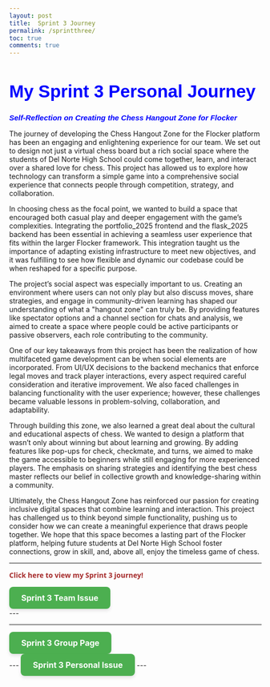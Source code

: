 ```yaml
---
layout: post
title:  Sprint 3 Journey
permalink: /sprintthree/
toc: true
comments: true
---
```


<html>
<body>
<h1 style="font-size:300%; color: Blue; font: bold 35px Arial, sans-serif;">
My Sprint 3 Personal Journey </h1>

<p style="font-size:100%; color: Blue; font: italic bold 15px Arial, sans-serif;"> 
Self-Reflection on Creating the Chess Hangout Zone for Flocker

The journey of developing the Chess Hangout Zone for the Flocker platform has been an engaging and enlightening experience for our team. We set out to design not just a virtual chess board but a rich social space where the students of Del Norte High School could come together, learn, and interact over a shared love for chess. This project has allowed us to explore how technology can transform a simple game into a comprehensive social experience that connects people through competition, strategy, and collaboration.

In choosing chess as the focal point, we wanted to build a space that encouraged both casual play and deeper engagement with the game’s complexities. Integrating the portfolio_2025 frontend and the flask_2025 backend has been essential in achieving a seamless user experience that fits within the larger Flocker framework. This integration taught us the importance of adapting existing infrastructure to meet new objectives, and it was fulfilling to see how flexible and dynamic our codebase could be when reshaped for a specific purpose.

The project’s social aspect was especially important to us. Creating an environment where users can not only play but also discuss moves, share strategies, and engage in community-driven learning has shaped our understanding of what a "hangout zone" can truly be. By providing features like spectator options and a channel section for chats and analysis, we aimed to create a space where people could be active participants or passive observers, each role contributing to the community.

One of our key takeaways from this project has been the realization of how multifaceted game development can be when social elements are incorporated. From UI/UX decisions to the backend mechanics that enforce legal moves and track player interactions, every aspect required careful consideration and iterative improvement. We also faced challenges in balancing functionality with the user experience; however, these challenges became valuable lessons in problem-solving, collaboration, and adaptability.

Through building this zone, we also learned a great deal about the cultural and educational aspects of chess. We wanted to design a platform that wasn’t only about winning but about learning and growing. By adding features like pop-ups for check, checkmate, and turns, we aimed to make the game accessible to beginners while still engaging for more experienced players. The emphasis on sharing strategies and identifying the best chess master reflects our belief in collective growth and knowledge-sharing within a community.

Ultimately, the Chess Hangout Zone has reinforced our passion for creating inclusive digital spaces that combine learning and interaction. This project has challenged us to think beyond simple functionality, pushing us to consider how we can create a meaningful experience that draws people together. We hope that this space becomes a lasting part of the Flocker platform, helping future students at Del Norte High School foster connections, grow in skill, and, above all, enjoy the timeless game of chess.</p>



</body>
</html>

---
<p style=" color: Brown; font: bold 14px Open Sans;"> Click here to view my Sprint 3 journey! </p>

<!-- second information -->
<div>
    <!-- notice how tags can be put INSIDE eachother -->
      <a href="https://github.com/Ahaanv19/Ahaan_2025/issues/19" class="button-link">Sprint 3 Team Issue</a>

<style>
.button-link {
    display: inline-block;
    padding: 12px 24px;
    font-size: 16px;
    font-weight: bold;
    text-align: center;
    text-decoration: none;
    color: #fff;
    background-color: #4CAF50;
    border: none;
    border-radius: 8px;
    box-shadow: 0px 4px 6px rgba(0, 0, 0, 0.1);
    transition: background-color 0.3s ease, box-shadow 0.3s ease;
}

.button-link:hover {
    background-color: #45a049;
    box-shadow: 0px 6px 8px rgba(0, 0, 0, 0.2);
}

.button-link:active {
    background-color: #3e8e41;
    box-shadow: 0px 2px 4px rgba(0, 0, 0, 0.1);
    transform: translateY(2px);

}

</style>
     
</div>
---

---
<!-- second information -->
<div>
    <!-- notice how tags can be put INSIDE eachother -->
      <a href="https://nighthawkcoders.github.io/flocker_frontend/chess/home" class="button-link">Sprint 3 Group Page </a>

<style>
.button-link {
    display: inline-block;
    padding: 12px 24px;
    font-size: 16px;
    font-weight: bold;
    text-align: center;
    text-decoration: none;
    color: #fff;
    background-color: #4CAF50;
    border: none;
    border-radius: 8px;
    box-shadow: 0px 4px 6px rgba(0, 0, 0, 0.1);
    transition: background-color 0.3s ease, box-shadow 0.3s ease;
}

.button-link:hover {
    background-color: #45a049;
    box-shadow: 0px 6px 8px rgba(0, 0, 0, 0.2);
}

.button-link:active {
    background-color: #3e8e41;
    box-shadow: 0px 2px 4px rgba(0, 0, 0, 0.1);
    transform: translateY(2px);

}

</style>
     
</div>
---
<a href="https://github.com/Ahaanv19/Ahaan_2025/issues/20" class="button-link">Sprint 3 Personal Issue</a>
---